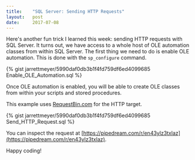 ```yaml
---
title:    "SQL Server: Sending HTTP Requests"
layout:   post
date:     2017-07-08
---
```


Here's another fun trick I learned this week: sending HTTP requests with SQL Server. It turns out, we have access to a whole host of OLE automation classes from within SQL Server. The first thing we need to do is enable OLE automation. This is done with the `sp_configure` command.

{% gist jarrettmeyer/5990daf0db3b1f4fd759df6ed4099685 Enable_OLE_Automation.sql %}

Once OLE automation is enabled, you will be able to create OLE classes from within your scripts and stored procedures.

This example uses [RequestBin.com](https://en43ylz3txlaz.x.pipedream.net) for the HTTP target.

{% gist jarrettmeyer/5990daf0db3b1f4fd759df6ed4099685 Send_HTTP_Request.sql %}

You can inspect the request at [https://pipedream.com/r/en43ylz3txlaz](https://pipedream.com/r/en43ylz3txlaz).

Happy coding!
